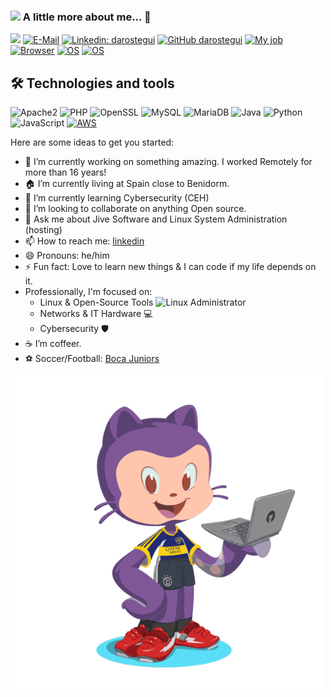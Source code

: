### <img src="https://media.giphy.com/media/du3J3cXyzhj75IOgvA/giphy.gif" width="30"> A little more about me...  👋
![](https://komarev.com/ghpvc/?username=darostegui)
[![E-Mail](https://img.shields.io/badge/email-reveal-2a8?style=flat-square&logo=gmail&logoColor=white)](https://mailhide.io/e/HPBZmwOe)
[![Linkedin: darostegui](https://img.shields.io/badge/-darostegui-blue?style=flat-square&logo=Linkedin&logoColor=white&link=https://www.linkedin.com/in/darostegui/)](https://www.linkedin.com/in/darostegui/)
[![GitHub darostegui](https://img.shields.io/github/followers/darostegui?label=follow&style=social)](https://github.com/darostegui)
[![My job](https://img.shields.io/badge/My%20job-Jive-success?style=flat-square&logo=github&logoColor=white)](https://www.jivesoftware.com/)
[![Browser](https://img.shields.io/badge/Browser-Chrome-success?style=flat-square&logo=google-chrome&logoColor=white)](https://google.com/chrome)
[![OS](https://img.shields.io/badge/OS-Windows%2010-informational?style=flat-square&logo=windows&logoColor=white)](https://en.wikipedia.org/wiki/Windows)
[![OS](https://img.shields.io/badge/OS-Linux-informational?style=flat-square&logo=linux&logoColor=white)](https://en.wikipedia.org/wiki/Linux)


## 🛠  Technologies and tools

![Apache2](https://img.shields.io/badge/Apache2-black?style=flat-square&logo=apache)
![PHP](https://img.shields.io/badge/PHP-black?style=flat-square&logo=php)
![OpenSSL](https://img.shields.io/badge/OpenSSL-black?style=flat-square&logo=openssl)
![MySQL](https://img.shields.io/badge/-MySQL-black?style=flat-square&logo=mysql)
![MariaDB](https://img.shields.io/badge/MariaDB-black?style=flat-square&logo=mariadb)
![Java](https://img.shields.io/badge/Java-black?style=flat-square&logo=java)
![Python](https://img.shields.io/badge/-Python-black?style=flat-square&logo=Python)
![JavaScript](https://img.shields.io/badge/-JavaScript-black?style=flat-square&logo=javascript)
[![AWS](https://img.shields.io/badge/Learning-AWS-FF9900?style=flat-square&logo=amazon-aws&logoColor=white)](https://github.com/darostegui)


Here are some ideas to get you started:

- 🔭 I’m currently working on something amazing. I worked Remotely for more than 16 years!
- 🏠 I’m currently living at Spain close to Benidorm.
- 🌱 I’m currently learning Cybersecurity (CEH)
- 👯 I’m looking to collaborate on anything Open source.
- 💬 Ask me about Jive Software and Linux System Administration (hosting)
- 📫 How to reach me: [linkedin](https://www.linkedin.com/in/darostegui/)
- 😄 Pronouns: he/him
- ⚡ Fun fact: Love to learn new things & I can code if my life depends on it.
- Professionally, I'm focused on:
  * Linux & Open-Source Tools <img src="https://media.giphy.com/media/qbFGJjbTm0SPe/giphy.gif" width="20" height="20" alt="Linux Administrator">
  * Networks & IT Hardware 💻
  * Cybersecurity 🛡️
- ☕️ I’m coffeer.
- ⚽ Soccer/Football: [Boca Juniors](https://en.wikipedia.org/wiki/Boca_Juniors)


<img src="https://github.com/darostegui/darostegui/blob/main/octocat-moving.gif" width="500" height="500" alt="Diego Miguel Arostegui Galarza">
